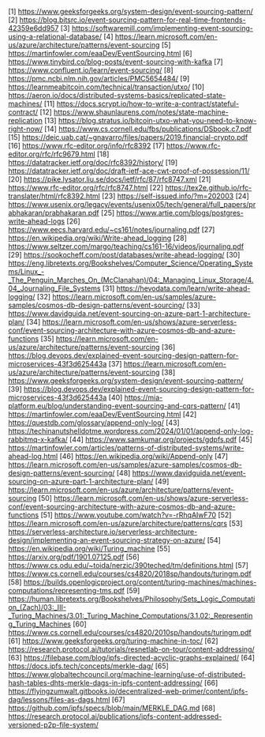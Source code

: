 [1] https://www.geeksforgeeks.org/system-design/event-sourcing-pattern/
[2] https://blog.bitsrc.io/event-sourcing-pattern-for-real-time-frontends-42359e6dd957
[3] https://softwaremill.com/implementing-event-sourcing-using-a-relational-database/
[4] https://learn.microsoft.com/en-us/azure/architecture/patterns/event-sourcing
[5] https://martinfowler.com/eaaDev/EventSourcing.html
[6] https://www.tinybird.co/blog-posts/event-sourcing-with-kafka
[7] https://www.confluent.io/learn/event-sourcing/
[8] https://pmc.ncbi.nlm.nih.gov/articles/PMC5654484/
[9] https://learnmeabitcoin.com/technical/transaction/utxo/
[10] https://aeron.io/docs/distributed-systems-basics/replicated-state-machines/
[11] https://docs.scrypt.io/how-to-write-a-contract/stateful-contract/
[12] https://www.shaunlaurens.com/notes/state-machine-replication
[13] https://blog.stratus.io/bitcoin-utxo-what-you-need-to-know-right-now/
[14] https://www.cs.cornell.edu/fbs/publications/DSbook.c7.pdf
[15] https://deic.uab.cat/~gnavarro/files/papers/2019.financial-crypto.pdf
[16] https://www.rfc-editor.org/info/rfc8392
[17] https://www.rfc-editor.org/rfc/rfc9679.html
[18] https://datatracker.ietf.org/doc/rfc8392/history/
[19] https://datatracker.ietf.org/doc/draft-ietf-ace-cwt-proof-of-possession/11/
[20] https://pike.lysator.liu.se/docs/ietf/rfc/87/rfc8747.xml
[21] https://www.rfc-editor.org/rfc/rfc8747.html
[22] https://tex2e.github.io/rfc-translater/html/rfc8392.html
[23] https://self-issued.info/?m=202003
[24] https://www.usenix.org/legacy/events/usenix05/tech/general/full_papers/prabhakaran/prabhakaran.pdf
[25] https://www.artie.com/blogs/postgres-write-ahead-logs
[26] https://www.eecs.harvard.edu/~cs161/notes/journaling.pdf
[27] https://en.wikipedia.org/wiki/Write-ahead_logging
[28] https://www.seltzer.com/margo/teaching/cs161-16/videos/journaling.pdf
[29] https://sookocheff.com/post/databases/write-ahead-logging/
[30] https://eng.libretexts.org/Bookshelves/Computer_Science/Operating_Systems/Linux_-_The_Penguin_Marches_On_(McClanahan)/04:_Managing_Linux_Storage/4.04_Journaling_File_Systems
[31] https://hevodata.com/learn/write-ahead-logging/
[32] https://learn.microsoft.com/en-us/samples/azure-samples/cosmos-db-design-patterns/event-sourcing/
[33] https://www.davidguida.net/event-sourcing-on-azure-part-1-architecture-plan/
[34] https://learn.microsoft.com/en-us/shows/azure-serverless-conf/event-sourcing-architecture-with-azure-cosmos-db-and-azure-functions
[35] https://learn.microsoft.com/en-us/azure/architecture/patterns/event-sourcing
[36] https://blog.devops.dev/explained-event-sourcing-design-pattern-for-microservices-43f3d625443a
[37] https://learn.microsoft.com/en-us/azure/architecture/patterns/event-sourcing
[38] https://www.geeksforgeeks.org/system-design/event-sourcing-pattern/
[39] https://blog.devops.dev/explained-event-sourcing-design-pattern-for-microservices-43f3d625443a
[40] https://mia-platform.eu/blog/understanding-event-sourcing-and-cqrs-pattern/
[41] https://martinfowler.com/eaaDev/EventSourcing.html
[42] https://questdb.com/glossary/append-only-log/
[43] https://techinanutshelldotme.wordpress.com/2024/01/01/append-only-log-rabbitmq-x-kafka/
[44] https://www.samkumar.org/projects/gdpfs.pdf
[45] https://martinfowler.com/articles/patterns-of-distributed-systems/write-ahead-log.html
[46] https://en.wikipedia.org/wiki/Append-only
[47] https://learn.microsoft.com/en-us/samples/azure-samples/cosmos-db-design-patterns/event-sourcing/
[48] https://www.davidguida.net/event-sourcing-on-azure-part-1-architecture-plan/
[49] https://learn.microsoft.com/en-us/azure/architecture/patterns/event-sourcing
[50] https://learn.microsoft.com/en-us/shows/azure-serverless-conf/event-sourcing-architecture-with-azure-cosmos-db-and-azure-functions
[51] https://www.youtube.com/watch?v=-rRhqAIwF70
[52] https://learn.microsoft.com/en-us/azure/architecture/patterns/cqrs
[53] https://serverless-architecture.io/serverless-architecture-design/implementing-an-event-sourcing-strategy-on-azure/
[54] https://en.wikipedia.org/wiki/Turing_machine
[55] https://arxiv.org/pdf/1901.07125.pdf
[56] https://www.cs.odu.edu/~toida/nerzic/390teched/tm/definitions.html
[57] https://www.cs.cornell.edu/courses/cs4820/2018sp/handouts/turingm.pdf
[58] https://builds.openlogicproject.org/content/turing-machines/machines-computations/representing-tms.pdf
[59] https://human.libretexts.org/Bookshelves/Philosophy/Sets_Logic_Computation_(Zach)/03:_III-_Turing_Machines/3.01:_Turing_Machine_Computations/3.1.02:_Representing_Turing_Machines
[60] https://www.cs.cornell.edu/courses/cs4820/2010sp/handouts/turingm.pdf
[61] https://www.geeksforgeeks.org/turing-machine-in-toc/
[62] https://research.protocol.ai/tutorials/resnetlab-on-tour/content-addressing/
[63] https://filebase.com/blog/ipfs-directed-acyclic-graphs-explained/
[64] https://docs.ipfs.tech/concepts/merkle-dag/
[65] https://www.globaltechcouncil.org/machine-learning/use-of-distributed-hash-tables-dhts-merkle-dags-in-ipfs-content-addressing/
[66] https://flyingzumwalt.gitbooks.io/decentralized-web-primer/content/ipfs-dag/lessons/files-as-dags.html
[67] https://github.com/ipfs/specs/blob/main/MERKLE_DAG.md
[68] https://research.protocol.ai/publications/ipfs-content-addressed-versioned-p2p-file-system/
